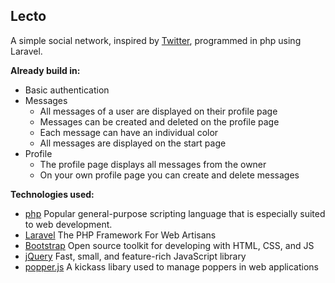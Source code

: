 ## Lecto

A simple social network, inspired by [Twitter], programmed in php using Laravel.

**Already build in:**
* Basic authentication
* Messages
  * All messages of a user are displayed on their profile page
  * Messages can be created and deleted on the profile page
  * Each message can have an individual color
  * All messages are displayed on the start page
* Profile
  * The profile page displays all messages from the owner
  * On your own profile page you can create and delete messages 

**Technologies used:**
 * [php] Popular general-purpose scripting language that is especially suited to web development.
 * [Laravel] The PHP Framework For Web Artisans
 * [Bootstrap] Open source toolkit for developing with HTML, CSS, and JS
 * [jQuery] Fast, small, and feature-rich JavaScript library
 * [popper.js] A kickass libary used to manage poppers in web applications
 
[Twitter]: https://twitter.com/
[php]: http://php.net/
[Laravel]: https://laravel.com/
[Bootstrap]: https://getbootstrap.com/
[jQuery]: https://jquery.com/
[popper.js]: https://popper.js.org/